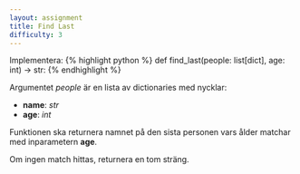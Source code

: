 ```yaml
---
layout: assignment
title: Find Last
difficulty: 3
---
```

Implementera:
{% highlight python %}
def find_last(people: list[dict], age: int) -> str:
{% endhighlight %}

Argumentet *people* är en lista av dictionaries med nycklar:
- **name**: *str*
- **age**: *int*

Funktionen ska returnera namnet på den sista personen vars ålder matchar med inparametern **age**.

Om ingen match hittas, returnera en tom sträng.

<script>

function randint(a, b) {
    return Math.floor(Math.random() * (b - a + 1)) + a
}

const names = [
  "Erik",
  "Anna",
  "Johan",
  "Elsa",
  "Lars",
  "Sara",
  "Oskar",
  "Maja",
  "Nils",
  "Emilia"
]

const solution = `

def find_last(people, age):
    match = ''
    for person in people:
        if person['age'] == age:
            match = person['name']
    return match

`

new Assignment(
    "find_last",
    () => {
        const people = []
        const num_of_people = randint(5, 8)

        const previous_names = [null]
        while (people.length < num_of_people) {
            let name = null

            while (true) {
                name = names[randint(0, names.length-1)]
                if (!previous_names.includes(name)) {
                    previous_names.push(name)
                    break
                }
            }

            let age = randint(50, 52)

            people.push({name, age})
        }
        let age_to_find = people[randint(0, people.length-1)].age
        if (Math.random() < 0.25)
            age_to_find = randint(20, 80)
        return [people, age_to_find]
    },
    solution
)

</script>
